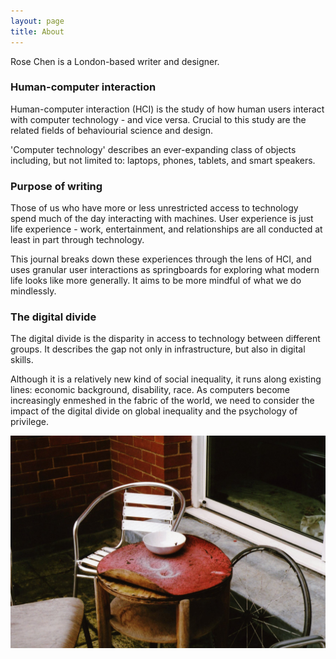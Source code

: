 ```yaml
---
layout: page
title: About
---
```


Rose Chen is a London-based writer and designer. 

### Human-computer interaction

Human-computer interaction (HCI) is the study of how human users interact with computer technology - and vice versa. Crucial to this study are the related fields of behaviourial science and design.

'Computer technology' describes an ever-expanding class of objects including, but not limited to: laptops, phones, tablets, and smart speakers. 

### Purpose of writing

Those of us who have more or less unrestricted access to technology spend much of the day interacting with machines. User experience is just life experience - work, entertainment, and relationships are all conducted at least in part through technology. 

This journal breaks down these experiences through the lens of HCI, and uses granular user interactions as springboards for exploring what modern life looks like more generally. It aims to be more mindful of what we do mindlessly. 

### The digital divide

The digital divide is the disparity in access to technology between different groups. It describes the gap not only in infrastructure, but also in digital skills. 

Although it is a relatively new kind of social inequality, it runs along existing lines: economic background, disability, race. As computers become increasingly enmeshed in the fabric of the world, we need to consider the impact of the digital divide on global inequality and the psychology of privilege. 

![Symbolism](symbolism.png)